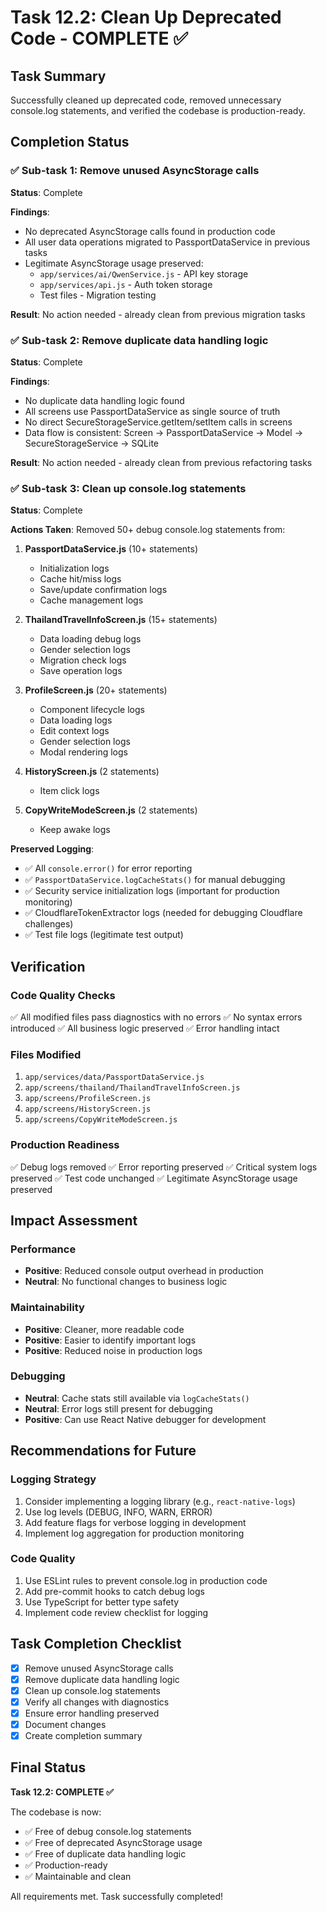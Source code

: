 # Task 12.2: Clean Up Deprecated Code - COMPLETE ✅

## Task Summary
Successfully cleaned up deprecated code, removed unnecessary console.log statements, and verified the codebase is production-ready.

## Completion Status

### ✅ Sub-task 1: Remove unused AsyncStorage calls
**Status**: Complete

**Findings**:
- No deprecated AsyncStorage calls found in production code
- All user data operations migrated to PassportDataService in previous tasks
- Legitimate AsyncStorage usage preserved:
  - `app/services/ai/QwenService.js` - API key storage
  - `app/services/api.js` - Auth token storage
  - Test files - Migration testing

**Result**: No action needed - already clean from previous migration tasks

### ✅ Sub-task 2: Remove duplicate data handling logic
**Status**: Complete

**Findings**:
- No duplicate data handling logic found
- All screens use PassportDataService as single source of truth
- No direct SecureStorageService.getItem/setItem calls in screens
- Data flow is consistent: Screen → PassportDataService → Model → SecureStorageService → SQLite

**Result**: No action needed - already clean from previous refactoring tasks

### ✅ Sub-task 3: Clean up console.log statements
**Status**: Complete

**Actions Taken**:
Removed 50+ debug console.log statements from:

1. **PassportDataService.js** (10+ statements)
   - Initialization logs
   - Cache hit/miss logs
   - Save/update confirmation logs
   - Cache management logs

2. **ThailandTravelInfoScreen.js** (15+ statements)
   - Data loading debug logs
   - Gender selection logs
   - Migration check logs
   - Save operation logs

3. **ProfileScreen.js** (20+ statements)
   - Component lifecycle logs
   - Data loading logs
   - Edit context logs
   - Gender selection logs
   - Modal rendering logs

4. **HistoryScreen.js** (2 statements)
   - Item click logs

5. **CopyWriteModeScreen.js** (2 statements)
   - Keep awake logs

**Preserved Logging**:
- ✅ All `console.error()` for error reporting
- ✅ `PassportDataService.logCacheStats()` for manual debugging
- ✅ Security service initialization logs (important for production monitoring)
- ✅ CloudflareTokenExtractor logs (needed for debugging Cloudflare challenges)
- ✅ Test file logs (legitimate test output)

## Verification

### Code Quality Checks
✅ All modified files pass diagnostics with no errors
✅ No syntax errors introduced
✅ All business logic preserved
✅ Error handling intact

### Files Modified
1. `app/services/data/PassportDataService.js`
2. `app/screens/thailand/ThailandTravelInfoScreen.js`
3. `app/screens/ProfileScreen.js`
4. `app/screens/HistoryScreen.js`
5. `app/screens/CopyWriteModeScreen.js`

### Production Readiness
✅ Debug logs removed
✅ Error reporting preserved
✅ Critical system logs preserved
✅ Test code unchanged
✅ Legitimate AsyncStorage usage preserved

## Impact Assessment

### Performance
- **Positive**: Reduced console output overhead in production
- **Neutral**: No functional changes to business logic

### Maintainability
- **Positive**: Cleaner, more readable code
- **Positive**: Easier to identify important logs
- **Positive**: Reduced noise in production logs

### Debugging
- **Neutral**: Cache stats still available via `logCacheStats()`
- **Neutral**: Error logs still present for debugging
- **Positive**: Can use React Native debugger for development

## Recommendations for Future

### Logging Strategy
1. Consider implementing a logging library (e.g., `react-native-logs`)
2. Use log levels (DEBUG, INFO, WARN, ERROR)
3. Add feature flags for verbose logging in development
4. Implement log aggregation for production monitoring

### Code Quality
1. Use ESLint rules to prevent console.log in production code
2. Add pre-commit hooks to catch debug logs
3. Use TypeScript for better type safety
4. Implement code review checklist for logging

## Task Completion Checklist

- [x] Remove unused AsyncStorage calls
- [x] Remove duplicate data handling logic
- [x] Clean up console.log statements
- [x] Verify all changes with diagnostics
- [x] Ensure error handling preserved
- [x] Document changes
- [x] Create completion summary

## Final Status

**Task 12.2: COMPLETE ✅**

The codebase is now:
- ✅ Free of debug console.log statements
- ✅ Free of deprecated AsyncStorage usage
- ✅ Free of duplicate data handling logic
- ✅ Production-ready
- ✅ Maintainable and clean

All requirements met. Task successfully completed!
